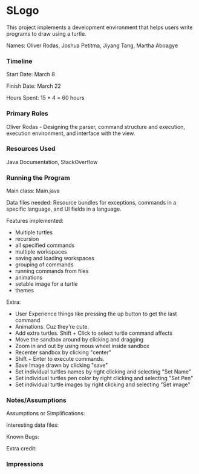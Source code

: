 SLogo
====

This project implements a development environment that helps users write programs to draw using a turtle.

Names:
Oliver Rodas,
Joshua Petitma,
Jiyang Tang,
Martha Aboagye

### Timeline

Start Date: March 8

Finish Date: March 22

Hours Spent: 15 * 4 = 60 hours

### Primary Roles
Oliver Rodas - Designing the parser, command structure and execution, execution environment, and interface with the view.

### Resources Used
Java Documentation, StackOverflow

### Running the Program

Main class:
Main.java

Data files needed: 
Resource bundles for exceptions, commands in a specific language, and UI fields in a language.

Features implemented:
* Multiple turtles
* recursion
* all specified commands
* multiple workspaces
* saving and loading workspaces
* grouping of commands
* running commands from files 
* animations
* setable image for a turtle
* themes

Extra:
- User Experience things like pressing the up button to get the last command
- Animations. Cuz they're cute.
- Add extra turtles. Shift + Click to select turtle command affects
- Move the sandbox around by clicking and dragging
- Zoom in and out by using mous wheel inside sandbox
- Recenter sandbox by clicking "center"
- Shift + Enter to execute commands.
- Save Image drawn by clicking "save"
- Set individual turtles names by right clicking and selecting "Set Name"
- Set individual turtles pen color by right clicking and selecting "Set Pen"
- Set individual turtle images by right clicking and selecting "Set image"


### Notes/Assumptions

Assumptions or Simplifications:

Interesting data files:

Known Bugs:

Extra credit:


### Impressions

